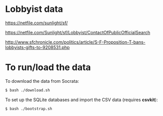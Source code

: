 # Lobbyist data


https://netfile.com/sunlight/sf/

https://netfile.com/Sunlight/sf/Lobbyist/ContactOfPublicOfficialSearch


http://www.sfchronicle.com/politics/article/S-F-Proposition-T-bans-lobbyists-gifts-to-9208531.php

# To run/load the data


To download the data from Socrata:


```sh
$ bash ./download.sh
```

To set up the SQLite databases and import the CSV data (requires **csvkit**):

```sh
$ bash ./bootstrap.sh
```


